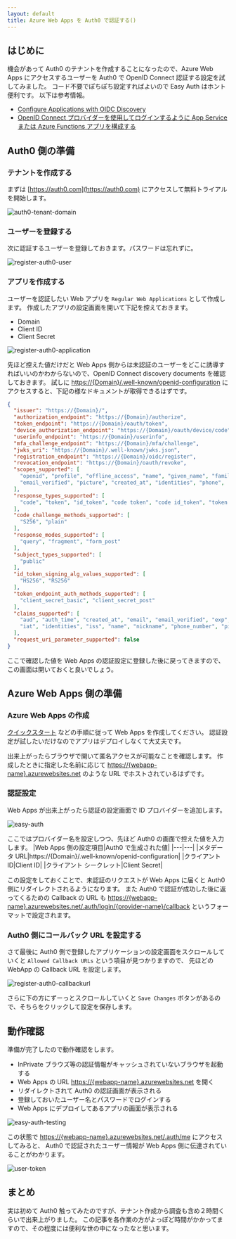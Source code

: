 ```yaml
---
layout: default
title: Azure Web Apps を Auth0 で認証する()
---
```


## はじめに

機会があって Auth0 のテナントを作成することになったので、Azure Web Apps にアクセスするユーザーを Auth0 で OpenID Connect 認証する設定を試してみました。
コード不要でぽちぽち設定すればよいので Easy Auth はホント便利です。
以下は参考情報。

- [Configure Applications with OIDC Discovery](https://auth0.com/docs/get-started/applications/configure-applications-with-oidc-discovery)
- [OpenID Connect プロバイダーを使用してログインするように App Service または Azure Functions アプリを構成する](https://docs.microsoft.com/ja-jp/azure/app-service/configure-authentication-provider-openid-connect)

## Auth0 側の準備

### テナントを作成する

まずは [https://auth0.com](https://auth0.com) にアクセスして無料トライアルを開始します。

![auth0-tenant-domain](./images/auth0-tenant-domain.png)

### ユーザーを登録する

次に認証するユーザーを登録しておきます。パスワードは忘れずに。

![register-auth0-user](./images/register-auth0-user.png)

### アプリを作成する

ユーザーを認証したい Web アプリを ```Regular Web Applications``` として作成します。
作成したアプリの設定画面を開いて下記を控えておきます。

- Domain
- Client ID
- Client Secret

![register-auth0-application](./images/register-auth0-application.png)

先ほど控えた値だけだと Web Apps 側からは未認証のユーザーをどこに誘導すればいいのかわからないので、OpenID Connect discovery documents を確認しておきます。
試しに [https://{Domain}/.well-known/openid-configuration](https://{Domain}/.well-known/openid-configuration) にアクセスすると、下記の様なドキュメントが取得できるはずです。

```json
{
  "issuer": "https://{Domain}/",
  "authorization_endpoint": "https://{Domain}/authorize",
  "token_endpoint": "https://{Domain}/oauth/token",
  "device_authorization_endpoint": "https://{Domain}/oauth/device/code",
  "userinfo_endpoint": "https://{Domain}/userinfo",
  "mfa_challenge_endpoint": "https://{Domain}/mfa/challenge",
  "jwks_uri": "https://{Domain}/.well-known/jwks.json",
  "registration_endpoint": "https://{Domain}/oidc/register",
  "revocation_endpoint": "https://{Domain}/oauth/revoke",
  "scopes_supported": [
    "openid", "profile", "offline_access", "name", "given_name", "family_name", "nickname", "email", 
    "email_verified", "picture", "created_at", "identities", "phone",   "address"
  ],
  "response_types_supported": [
    "code", "token", "id_token", "code token", "code id_token", "token id_token", "code token id_token"
  ],
  "code_challenge_methods_supported": [
    "S256", "plain"
  ],
  "response_modes_supported": [
    "query", "fragment", "form_post"
  ],
  "subject_types_supported": [
    "public"
  ],
  "id_token_signing_alg_values_supported": [
    "HS256", "RS256"
  ],
  "token_endpoint_auth_methods_supported": [
    "client_secret_basic", "client_secret_post"
  ],
  "claims_supported": [
    "aud", "auth_time", "created_at", "email", "email_verified", "exp", "family_name", "given_name",
    "iat", "identities", "iss", "name", "nickname", "phone_number", "picture", "sub"  
  ],
  "request_uri_parameter_supported": false
}
```

ここで確認した値を Web Apps の認証設定に登録した後に戻ってきますので、この画面は開いておくと良いでしょう。

## Azure Web Apps 側の準備

### Azure Web Apps の作成

[クイックスタート](https://docs.microsoft.com/ja-jp/azure/app-service/quickstart-dotnetcore?tabs=net60&pivots=development-environment-vs)
などの手順に従って Web Apps を作成してください。
認証設定が試したいだけなのでアプリはデプロイしなくて大丈夫です。

出来上がったらブラウザで開いて匿名アクセスが可能なことを確認します。
作成したときに指定した名前に応じて [https://{webapp-name}.azurewebsites.net](https://{webapp-name}.azurewebsites.net) のような URL でホストされているはずです。

### 認証設定

Web Apps が出来上がったら認証の設定画面で ID プロバイダーを追加します。

![easy-auth](./images/easy-auth.png)

ここではプロバイダー名を設定しつつ、先ほど Auth0 の画面で控えた値を入力します。
|Web Apps 側の設定項目|Auth0 で生成された値|
|---|---|
|メタデータ URL|https://{Domain}/.well-known/openid-configuration|
|クライアント ID|Client ID|
|クライアント シークレット|Client Secret|

この設定をしておくことで、未認証のリクエストが Web Apps に届くと Auth0 側にリダイレクトされるようになります。
また Auth0 で認証が成功した後に返ってくるための Callback の URL も
[https://{webapp-name}.azurewebsites.net/.auth/login/{provider-name}/callback](https://{webapp-name}.azurewebsites.net/.auth/login/{provider-name}/callback)
というフォーマットで設定されます。

### Auth0 側にコールバック URL を設定する

さて最後に Auth0 側で登録したアプリケーションの設定画面をスクロールしていくと ```Allowed Callback URLs``` という項目が見つかりますので、
先ほどの WebApp の Callback URL を設定します。

![register-auth0-callbackurl](./images/register-auth0-callbackurl.png)

さらに下の方にずーっとスクロールしていくと ```Save Changes``` ボタンがあるので、そちらをクリックして設定を保存します。

## 動作確認

準備が完了したので動作確認をします。

- InPrivate ブラウズ等の認証情報がキャッシュされていないブラウザを起動する
- Web Apps の URL [https://{webapp-name}.azurewebsites.net](https://{webapp-name}.azurewebsites.net) を開く
- リダイレクトされて Auth0 の認証画面が表示される
- 登録しておいたユーザー名とパスワードでログインする
- Web Apps にデプロイしてあるアプリの画面が表示される

![easy-auth-testing](./images/easy-auth-testing.png)

この状態で [https://{webapp-name}.azurewebsites.net/.auth/me](https://{webapp-name}.azurewebsites.net/.auth/me) にアクセスしてみると、
Auth0 で認証されたユーザー情報が Web Apps 側に伝達されていることがわかります。

![user-token](./images/user-token.png)

## まとめ

実は初めて Auth0 触ってみたのですが、テナント作成から調査も含め２時間くらいで出来上がりました。
この記事を各作業の方がよっぽど時間がかかってますので、その程度には便利な世の中になったなと思います。
